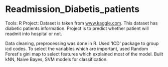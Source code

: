 # Readmission_Diabetis_patients

Tools: R
Project: Dataset is taken from www.kaggle.com. This dataset has diabetic patients information. Project is to predict whether patient will readmit into hospital or not.

Data cleaning, preprocessing was done in R. Used 'ICD' package to group icd codes. To select the variables which are important, used Random Forest's gini map to select features which explained most of the model. Built kNN, Naive Bayes, SVM models for classification.


